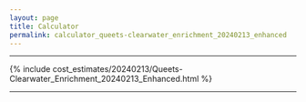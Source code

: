 ```yaml
---
layout: page
title: Calculator
permalink: calculator_queets-clearwater_enrichment_20240213_enhanced
---
```


___

{% include cost_estimates/20240213/Queets-Clearwater_Enrichment_20240213_Enhanced.html %}

___

